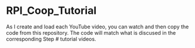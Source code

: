# RPI_Coop_Tutorial
As I create and load each YouTube video, you can watch and then copy the code from this repository. The code will match what is discused in the corresponding Step # tutorial videos.
